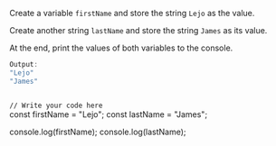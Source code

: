 Create a variable `firstName` and store the string `Lejo` as the value.

Create another string `lastName` and store the string `James` as its value.

At the end, print the values of both variables to the console.

```js
Output:
"Lejo"
"James"
```

<codeblock language="javascript" type="exercise" testMode="fixedInput">
<code>
// Write your code here
</code>
<solution>
const firstName = "Lejo";
const lastName = "James";

console.log(firstName);
console.log(lastName);
</solution>
</codeblock>

